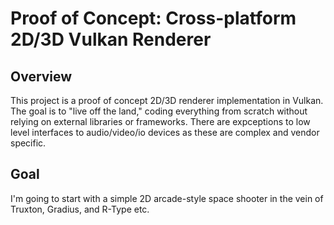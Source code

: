 # Proof of Concept: Cross-platform 2D/3D Vulkan Renderer

## Overview

This project is a proof of concept 2D/3D renderer implementation in Vulkan. The goal is to "live off the land," coding everything from scratch without relying on external libraries or frameworks. There are expceptions to low level interfaces to audio/video/io devices as these are complex and vendor specific.

## Goal

I'm going to start with a simple 2D arcade-style space shooter in the vein of Truxton, Gradius, and R-Type etc.
